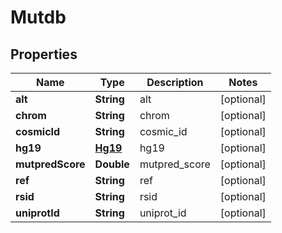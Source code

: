 
# Mutdb

## Properties
Name | Type | Description | Notes
------------ | ------------- | ------------- | -------------
**alt** | **String** | alt |  [optional]
**chrom** | **String** | chrom |  [optional]
**cosmicId** | **String** | cosmic_id |  [optional]
**hg19** | [**Hg19**](Hg19.md) | hg19 |  [optional]
**mutpredScore** | **Double** | mutpred_score |  [optional]
**ref** | **String** | ref |  [optional]
**rsid** | **String** | rsid |  [optional]
**uniprotId** | **String** | uniprot_id |  [optional]



